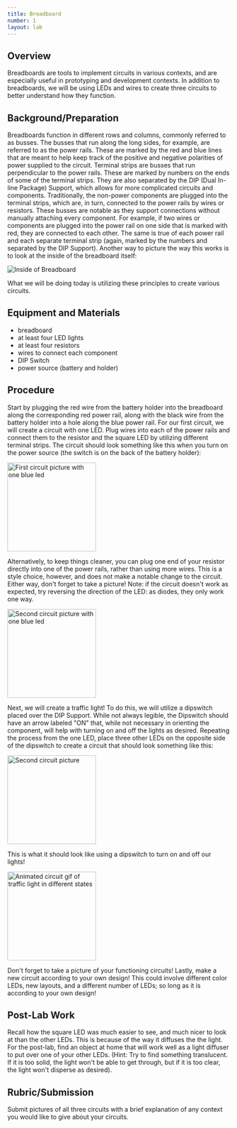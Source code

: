```yaml
---
title: Breadboard
number: 1
layout: lab
---
```


## Overview
Breadboards are tools to implement circuits in various contexts, and are especially useful in prototyping and development contexts. In addition to breadboards, we will be using LEDs and wires to create three circuits to better understand how they function.


## Background/Preparation
Breadboards function in different rows and columns, commonly referred to as busses. The busses that run along the long sides, for example, are referred to as the power rails. These are marked by the red and blue lines that are meant to help keep track of the positive and negative polarities of power supplied to the circuit.
Terminal strips are busses that run perpendicular to the power rails. These are marked by numbers on the ends of some of the terminal strips. They are also separated by the DIP (Dual In-line Package) Support, which allows for more complicated circuits and components. Traditionally, the non-power components are plugged into the terminal strips, which are, in turn, connected to the power rails by wires or resistors.
These busses are notable as they support connections without manually attaching every component. For example, if two wires or components are plugged into the power rail on one side that is marked with red, they are connected to each other. The same is true of each power rail and each separate terminal strip (again, marked by the numbers and separated by the DIP Support). Another way to picture the way this works is to look at the inside of the breadboard itself:

![Inside of Breadboard](https://upload.wikimedia.org/wikipedia/commons/thumb/e/e8/Breadboard.png/200px-Breadboard.png)



What we will be doing today is utilizing these principles to create various circuits.


## Equipment and Materials
- breadboard
- at least four LED lights
- at least four resistors
- wires to connect each component
- DIP Switch
- power source (battery and holder)

## Procedure
Start by plugging the red wire from the battery holder into the breadboard along the corresponding red power rail, along with the black wire from the battery holder into a hole along the blue power rail.
For our first circuit, we will create a circuit with one LED. Plug wires into each of the power rails and connect them to the resistor and the square LED by utilizing different terminal strips. The circuit should look something like this when you turn on the power source (the switch is on the back of the battery holder):

<picture>
    <img alt = "First circuit picture with one blue led" src="{% link images/blue-led.jpg %}" width="200">
</picture> 

Alternatively, to keep things cleaner, you can plug one end of your resistor directly into one of the power rails, rather than using more wires. This is a style choice, however, and does not make a notable change to the circuit. Either way, don't forget to take a picture! Note: if the circuit doesn't work as expected, try reversing the direction of the LED: as diodes, they only work one way.

<picture>
    <img alt = "Second circuit picture with one blue led" src="{% link images/blue-led-clean.jpg %}" width="200">
</picture> 

Next, we will create a traffic light! To do this, we will utilize a dipswitch placed over the DIP Support. While not always legible, the Dipswitch should have an arrow labeled "ON" that, while not necessary in orienting the component, will help with turning on and off the lights as desired.
Repeating the process from the one LED, place three other LEDs on the opposite side of the dipswitch to create a circuit that should look something like this:

<picture>
    <img alt = "Second circuit picture" src="{% link images/traffic-light.jpg %}" width="200">
</picture>

This is what it should look like using a dipswitch to turn on and off our lights!

<picture>
    <img alt = "Animated circuit gif of traffic light in different states" src="{% link images/traffic-light.gif %}" width="200">
</picture>

Don't forget to take a picture of your functioning circuits!
Lastly, make a new circuit according to your own design! This could involve different color LEDs, new layouts, and a different number of LEDs; so long as it is according to your own design!



## Post-Lab Work
Recall how the square LED was much easier to see, and much nicer to look at than the other LEDs. This is because of the way it diffuses the the light. For the post-lab, find an object at home that will work well as a light diffuser to put over one of your other LEDs. (Hint: Try to find something translucent. If it is too solid, the light won't be able to get through, but if it is too clear, the light won't disperse as desired).


## Rubric/Submission
Submit pictures of all three circuits with a brief explanation of any context you would like to give about your circuits.

